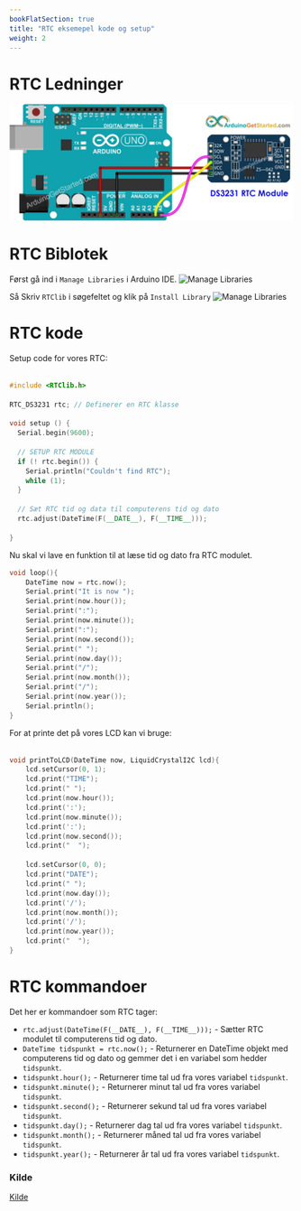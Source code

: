 ```yaml
---
bookFlatSection: true
title: "RTC eksemepel kode og setup"
weight: 2
---
```



# RTC Ledninger
![Ledninger for RTC modul](/static/rtc-wires.jpg)


# RTC Biblotek
Først gå ind i `Manage Libraries` i Arduino IDE.
![Manage Libraries](/static/rtc-lib1.png)

Så Skriv `RTClib` i søgefeltet og klik på `Install Library`
![Manage Libraries](/static/rtc-lib2.png)

# RTC kode
Setup code for vores RTC:
```cpp

#include <RTClib.h>

RTC_DS3231 rtc; // Definerer en RTC klasse

void setup () {
  Serial.begin(9600);

  // SETUP RTC MODULE
  if (! rtc.begin()) {
    Serial.println("Couldn't find RTC");
    while (1);
  }

  // Sæt RTC tid og data til computerens tid og dato
  rtc.adjust(DateTime(F(__DATE__), F(__TIME__)));

}
```
Nu skal vi lave en funktion til at læse tid og dato fra RTC modulet.
```cpp
void loop(){
    DateTime now = rtc.now();
    Serial.print("It is now "); 
    Serial.print(now.hour());
    Serial.print(":");
    Serial.print(now.minute());
    Serial.print(":");
    Serial.print(now.second());
    Serial.print(" ");
    Serial.print(now.day());
    Serial.print("/");
    Serial.print(now.month());
    Serial.print("/");
    Serial.print(now.year());
    Serial.println();
}
```

For at printe det på vores LCD kan vi bruge:
```cpp

void printToLCD(DateTime now, LiquidCrystalI2C lcd){
    lcd.setCursor(0, 1);
    lcd.print("TIME");
    lcd.print(" ");
    lcd.print(now.hour());
    lcd.print(':');
    lcd.print(now.minute());
    lcd.print(':');
    lcd.print(now.second());
    lcd.print("  ");

    lcd.setCursor(0, 0);
    lcd.print("DATE");
    lcd.print(" ");
    lcd.print(now.day());
    lcd.print('/');
    lcd.print(now.month());
    lcd.print('/');
    lcd.print(now.year());
    lcd.print("  ");   
}
```


# RTC kommandoer
Det her er kommandoer som RTC tager:
- `rtc.adjust(DateTime(F(__DATE__), F(__TIME__)));` - Sætter RTC modulet til computerens tid og dato.
- `DateTime tidspunkt = rtc.now();` - Returnerer en DateTime objekt med computerens tid og dato og gemmer det i en variabel som hedder `tidspunkt`.
- `tidspunkt.hour();` - Returnerer time tal ud fra vores variabel `tidspunkt`.
- `tidspunkt.minute();` - Returnerer minut tal ud fra vores variabel `tidspunkt`.
- `tidspunkt.second();` - Returnerer sekund tal ud fra vores variabel `tidspunkt`.
- `tidspunkt.day();` - Returnerer dag tal ud fra vores variabel `tidspunkt`.
- `tidspunkt.month();` - Returnerer måned tal ud fra vores variabel `tidspunkt`.
- `tidspunkt.year();` - Returnerer år tal ud fra vores variabel `tidspunkt`.


### Kilde
[Kilde](https://arduinogetstarted.com/tutorials/arduino-rtc)